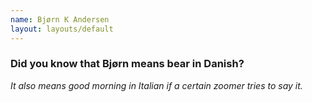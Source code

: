 ```yaml
---
name: Bjørn K Andersen
layout: layouts/default
---
```


### Did you know that Bjørn means bear in Danish?

_It also means good morning in Italian if a certain zoomer tries to say it._
